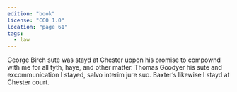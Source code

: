 ```yaml
---
edition: "book"
license: "CC0 1.0"
location: "page 61"
tags:
  - law
---
```

George Birch sute was stayd at Chester uppon
his promise to compownd with me for all tyth, haye, and other
matter. Thomas Goodyer his sute and excommunication I stayed,
salvo interim jure suo. Baxter’s likewise I stayd at Chester
court.
